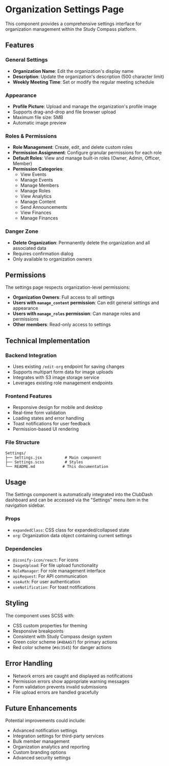 # Organization Settings Page

This component provides a comprehensive settings interface for organization management within the Study Compass platform.

## Features

### General Settings
- **Organization Name**: Edit the organization's display name
- **Description**: Update the organization's description (500 character limit)
- **Weekly Meeting Time**: Set or modify the regular meeting schedule

### Appearance
- **Profile Picture**: Upload and manage the organization's profile image
- Supports drag-and-drop and file browser upload
- Maximum file size: 5MB
- Automatic image preview

### Roles & Permissions
- **Role Management**: Create, edit, and delete custom roles
- **Permission Assignment**: Configure granular permissions for each role
- **Default Roles**: View and manage built-in roles (Owner, Admin, Officer, Member)
- **Permission Categories**:
  - View Events
  - Manage Events
  - Manage Members
  - Manage Roles
  - View Analytics
  - Manage Content
  - Send Announcements
  - View Finances
  - Manage Finances

### Danger Zone
- **Delete Organization**: Permanently delete the organization and all associated data
- Requires confirmation dialog
- Only available to organization owners

## Permissions

The settings page respects organization-level permissions:

- **Organization Owners**: Full access to all settings
- **Users with `manage_content` permission**: Can edit general settings and appearance
- **Users with `manage_roles` permission**: Can manage roles and permissions
- **Other members**: Read-only access to settings

## Technical Implementation

### Backend Integration
- Uses existing `/edit-org` endpoint for saving changes
- Supports multipart form data for image uploads
- Integrates with S3 image storage service
- Leverages existing role management endpoints

### Frontend Features
- Responsive design for mobile and desktop
- Real-time form validation
- Loading states and error handling
- Toast notifications for user feedback
- Permission-based UI rendering

### File Structure
```
Settings/
├── Settings.jsx          # Main component
├── Settings.scss         # Styles
└── README.md            # This documentation
```

## Usage

The Settings component is automatically integrated into the ClubDash dashboard and can be accessed via the "Settings" menu item in the navigation sidebar.

### Props
- `expandedClass`: CSS class for expanded/collapsed state
- `org`: Organization data object containing current settings

### Dependencies
- `@iconify-icon/react`: For icons
- `ImageUpload`: For file upload functionality
- `RoleManager`: For role management interface
- `apiRequest`: For API communication
- `useAuth`: For user authentication
- `useNotification`: For toast notifications

## Styling

The component uses SCSS with:
- CSS custom properties for theming
- Responsive breakpoints
- Consistent with Study Compass design system
- Green color scheme (`#4DAA57`) for primary actions
- Red color scheme (`#dc3545`) for danger actions

## Error Handling

- Network errors are caught and displayed as notifications
- Permission errors show appropriate warning messages
- Form validation prevents invalid submissions
- File upload errors are handled gracefully

## Future Enhancements

Potential improvements could include:
- Advanced notification settings
- Integration settings for third-party services
- Bulk member management
- Organization analytics and reporting
- Custom branding options
- Advanced security settings 